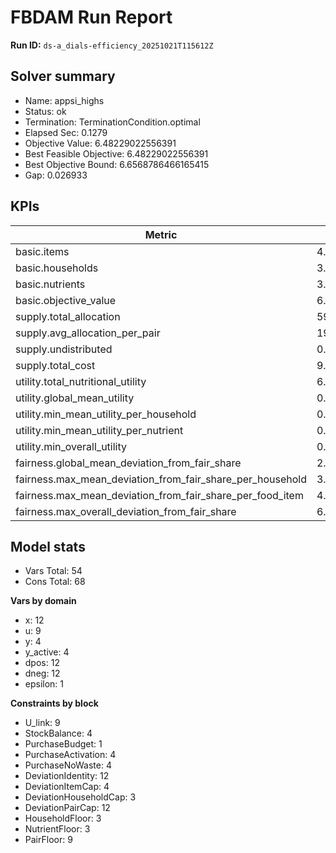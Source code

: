 # FBDAM Run Report

**Run ID:** `ds-a_dials-efficiency_20251021T115612Z`

## Solver summary
- Name: appsi_highs
- Status: ok
- Termination: TerminationCondition.optimal
- Elapsed Sec: 0.1279
- Objective Value: 6.48229022556391
- Best Feasible Objective: 6.48229022556391
- Best Objective Bound: 6.6568786466165415
- Gap: 0.026933

## KPIs
| Metric | Value |
|---|---|
| basic.items | 4.0 |
| basic.households | 3.0 |
| basic.nutrients | 3.0 |
| basic.objective_value | 6.48229 |
| supply.total_allocation | 59.0 |
| supply.avg_allocation_per_pair | 19.66667 |
| supply.undistributed | 0.0 |
| supply.total_cost | 9.0 |
| utility.total_nutritional_utility | 6.48229 |
| utility.global_mean_utility | 0.72025 |
| utility.min_mean_utility_per_household | 0.58865 |
| utility.min_mean_utility_per_nutrient | 0.30207 |
| utility.min_overall_utility | 0.027 |
| fairness.global_mean_deviation_from_fair_share | 2.2037 |
| fairness.max_mean_deviation_from_fair_share_per_household | 3.19444 |
| fairness.max_mean_deviation_from_fair_share_per_food_item | 4.44444 |
| fairness.max_overall_deviation_from_fair_share | 6.66667 |

## Model stats
- Vars Total: 54
- Cons Total: 68

**Vars by domain**
- x: 12
- u: 9
- y: 4
- y_active: 4
- dpos: 12
- dneg: 12
- epsilon: 1

**Constraints by block**
- U_link: 9
- StockBalance: 4
- PurchaseBudget: 1
- PurchaseActivation: 4
- PurchaseNoWaste: 4
- DeviationIdentity: 12
- DeviationItemCap: 4
- DeviationHouseholdCap: 3
- DeviationPairCap: 12
- HouseholdFloor: 3
- NutrientFloor: 3
- PairFloor: 9
